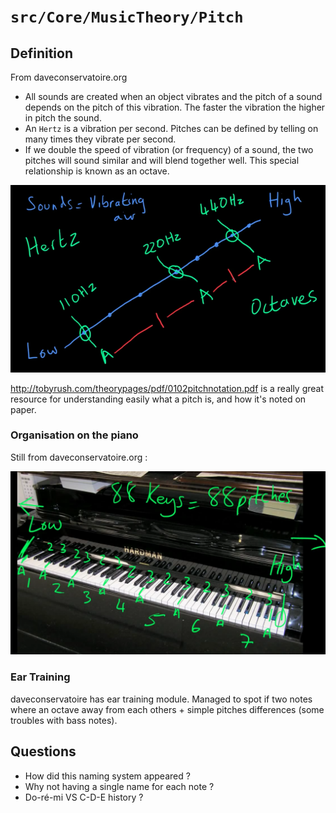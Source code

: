 # `src/Core/MusicTheory/Pitch`

## Definition

From daveconservatoire.org
* All sounds are created when an object vibrates and the pitch of a sound depends on the pitch of this vibration. The faster the vibration the higher in pitch the sound.
* An `Hertz` is a vibration per second. Pitches can be defined by telling on many times they vibrate per second.
* If we double the speed of vibration (or frequency) of a sound, the two pitches will sound similar and will blend together well. This special relationship is known as an octave.

![pitches graphic](https://raw.githubusercontent.com/BiOZed/web2vibes/master/static/images/pitches.png)

http://tobyrush.com/theorypages/pdf/0102pitchnotation.pdf is a really great resource for understanding easily what a pitch is, and how it's noted on paper.

### Organisation on the piano
Still from daveconservatoire.org : 

![pitches on piano](https://raw.githubusercontent.com/BiOZed/web2vibes/master/static/images/pitches-on-piano.png)

### Ear Training
daveconservatoire has ear training module. Managed to spot if two notes where an octave away from each others + simple pitches differences (some troubles with bass notes).

## Questions
* How did this naming system appeared ?
* Why not having a single name for each note ?
* Do-ré-mi VS C-D-E history ?
